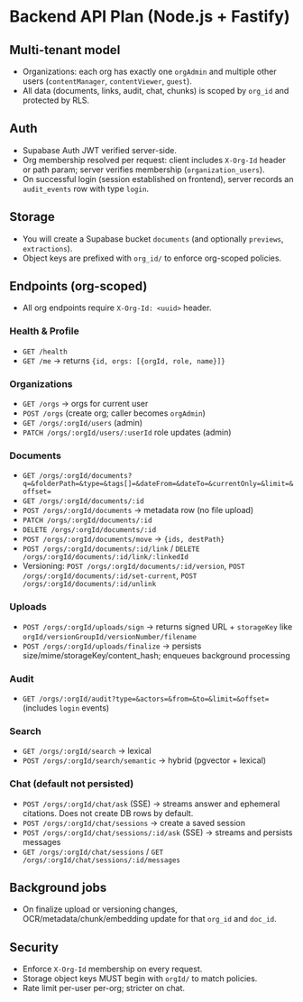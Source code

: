 # Backend API Plan (Node.js + Fastify)

## Multi-tenant model
- Organizations: each org has exactly one `orgAdmin` and multiple other users (`contentManager`, `contentViewer`, `guest`).
- All data (documents, links, audit, chat, chunks) is scoped by `org_id` and protected by RLS.

## Auth
- Supabase Auth JWT verified server-side.
- Org membership resolved per request: client includes `X-Org-Id` header or path param; server verifies membership (`organization_users`).
- On successful login (session established on frontend), server records an `audit_events` row with type `login`.

## Storage
- You will create a Supabase bucket `documents` (and optionally `previews`, `extractions`).
- Object keys are prefixed with `org_id/` to enforce org-scoped policies.

## Endpoints (org-scoped)
- All org endpoints require `X-Org-Id: <uuid>` header.

### Health & Profile
- `GET /health`
- `GET /me` → returns `{id, orgs: [{orgId, role, name}]}`

### Organizations
- `GET /orgs` → orgs for current user
- `POST /orgs` (create org; caller becomes `orgAdmin`)
- `GET /orgs/:orgId/users` (admin)
- `PATCH /orgs/:orgId/users/:userId` role updates (admin)

### Documents
- `GET /orgs/:orgId/documents?q=&folderPath=&type=&tags[]=&dateFrom=&dateTo=&currentOnly=&limit=&offset=`
- `GET /orgs/:orgId/documents/:id`
- `POST /orgs/:orgId/documents` → metadata row (no file upload)
- `PATCH /orgs/:orgId/documents/:id`
- `DELETE /orgs/:orgId/documents/:id`
- `POST /orgs/:orgId/documents/move` → `{ids, destPath}`
- `POST /orgs/:orgId/documents/:id/link` / `DELETE /orgs/:orgId/documents/:id/link/:linkedId`
- Versioning: `POST /orgs/:orgId/documents/:id/version`, `POST /orgs/:orgId/documents/:id/set-current`, `POST /orgs/:orgId/documents/:id/unlink`

### Uploads
- `POST /orgs/:orgId/uploads/sign` → returns signed URL + `storageKey` like `orgId/versionGroupId/versionNumber/filename`
- `POST /orgs/:orgId/uploads/finalize` → persists size/mime/storageKey/content_hash; enqueues background processing

### Audit
- `GET /orgs/:orgId/audit?type=&actors=&from=&to=&limit=&offset=` (includes `login` events)

### Search
- `GET /orgs/:orgId/search` → lexical
- `POST /orgs/:orgId/search/semantic` → hybrid (pgvector + lexical)

### Chat (default not persisted)
- `POST /orgs/:orgId/chat/ask` (SSE) → streams answer and ephemeral citations. Does not create DB rows by default.
- `POST /orgs/:orgId/chat/sessions` → create a saved session
- `POST /orgs/:orgId/chat/sessions/:id/ask` (SSE) → streams and persists messages
- `GET /orgs/:orgId/chat/sessions` / `GET /orgs/:orgId/chat/sessions/:id/messages`

## Background jobs
- On finalize upload or versioning changes, OCR/metadata/chunk/embedding update for that `org_id` and `doc_id`.

## Security
- Enforce `X-Org-Id` membership on every request.
- Storage object keys MUST begin with `orgId/` to match policies.
- Rate limit per-user per-org; stricter on chat.